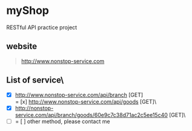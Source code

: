 # myShop
RESTful API practice project

## website
> http://www.nonstop-service.com

## List of service\
- [x] http://www.nonstop-service.com/api/branch [GET]\
= [x] http://www.nonstop-service.com/api/goods [GET]\
- [x] http://nonstop-service.com/api/branch/goods/60e9c7c38d71ac2c5ee15c40 [GET]\
- [ ] = [ ] other method, please contact me
